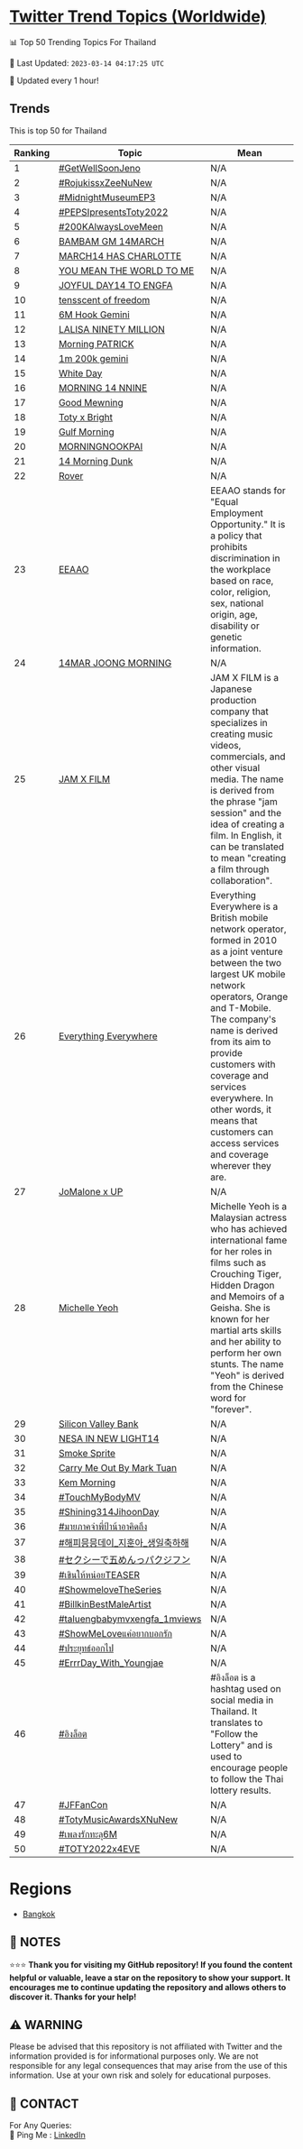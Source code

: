 [Twitter Trend Topics (Worldwide)](https://github.com/ErcinDedeoglu/Twitter-Trend-Topics)
==========


📊 Top 50 Trending Topics For Thailand

📆 Last Updated: `2023-03-14 04:17:25 UTC`

🔧 Updated every 1 hour!


## Trends

This is top 50 for Thailand

| Ranking | Topic | Mean |
| ------- | ------------ | ------------ |
| 1 | [#GetWellSoonJeno](http://twitter.com/search?q=%23GetWellSoonJeno) | N/A |
| 2 | [#RojukissxZeeNuNew](http://twitter.com/search?q=%23RojukissxZeeNuNew) | N/A |
| 3 | [#MidnightMuseumEP3](http://twitter.com/search?q=%23MidnightMuseumEP3) | N/A |
| 4 | [#PEPSIpresentsToty2022](http://twitter.com/search?q=%23PEPSIpresentsToty2022) | N/A |
| 5 | [#200KAlwaysLoveMeen](http://twitter.com/search?q=%23200KAlwaysLoveMeen) | N/A |
| 6 | [BAMBAM GM 14MARCH](http://twitter.com/search?q=BAMBAM+GM+14MARCH) | N/A |
| 7 | [MARCH14 HAS CHARLOTTE](http://twitter.com/search?q=MARCH14+HAS+CHARLOTTE) | N/A |
| 8 | [YOU MEAN THE WORLD TO ME](http://twitter.com/search?q=YOU+MEAN+THE+WORLD+TO+ME) | N/A |
| 9 | [JOYFUL DAY14 TO ENGFA](http://twitter.com/search?q=JOYFUL+DAY14+TO+ENGFA) | N/A |
| 10 | [tensscent of freedom](http://twitter.com/search?q=tensscent+of+freedom) | N/A |
| 11 | [6M Hook Gemini](http://twitter.com/search?q=6M+Hook+Gemini) | N/A |
| 12 | [LALISA NINETY MILLION](http://twitter.com/search?q=LALISA+NINETY+MILLION) | N/A |
| 13 | [Morning PATRICK](http://twitter.com/search?q=Morning+PATRICK) | N/A |
| 14 | [1m 200k gemini](http://twitter.com/search?q=1m+200k+gemini) | N/A |
| 15 | [White Day](http://twitter.com/search?q=White+Day) | N/A |
| 16 | [MORNING 14 NNINE](http://twitter.com/search?q=MORNING+14+NNINE) | N/A |
| 17 | [Good Mewning](http://twitter.com/search?q=Good+Mewning) | N/A |
| 18 | [Toty x Bright](http://twitter.com/search?q=Toty+x+Bright) | N/A |
| 19 | [Gulf Morning](http://twitter.com/search?q=Gulf+Morning) | N/A |
| 20 | [MORNING​ NOOKPAI](http://twitter.com/search?q=MORNING%e2%80%8b+NOOKPAI) | N/A |
| 21 | [14 Morning Dunk](http://twitter.com/search?q=14+Morning+Dunk) | N/A |
| 22 | [Rover](http://twitter.com/search?q=Rover) | N/A |
| 23 | [EEAAO](http://twitter.com/search?q=EEAAO) | EEAAO stands for "Equal Employment Opportunity." It is a policy that prohibits discrimination in the workplace based on race, color, religion, sex, national origin, age, disability or genetic information. |
| 24 | [14MAR JOONG MORNING](http://twitter.com/search?q=14MAR+JOONG+MORNING) | N/A |
| 25 | [JAM X FILM](http://twitter.com/search?q=JAM+X+FILM) | JAM X FILM is a Japanese production company that specializes in creating music videos, commercials, and other visual media. The name is derived from the phrase "jam session" and the idea of creating a film. In English, it can be translated to mean "creating a film through collaboration". |
| 26 | [Everything Everywhere](http://twitter.com/search?q=Everything+Everywhere) | Everything Everywhere is a British mobile network operator, formed in 2010 as a joint venture between the two largest UK mobile network operators, Orange and T-Mobile. The company's name is derived from its aim to provide customers with coverage and services everywhere. In other words, it means that customers can access services and coverage wherever they are. |
| 27 | [JoMalone x UP](http://twitter.com/search?q=JoMalone+x+UP) | N/A |
| 28 | [Michelle Yeoh](http://twitter.com/search?q=Michelle+Yeoh) | Michelle Yeoh is a Malaysian actress who has achieved international fame for her roles in films such as Crouching Tiger, Hidden Dragon and Memoirs of a Geisha. She is known for her martial arts skills and her ability to perform her own stunts. The name "Yeoh" is derived from the Chinese word for "forever". |
| 29 | [Silicon Valley Bank](http://twitter.com/search?q=Silicon+Valley+Bank) | N/A |
| 30 | [NESA IN NEW LIGHT14](http://twitter.com/search?q=NESA+IN+NEW+LIGHT14) | N/A |
| 31 | [Smoke Sprite](http://twitter.com/search?q=Smoke+Sprite) | N/A |
| 32 | [Carry Me Out By Mark Tuan](http://twitter.com/search?q=Carry+Me+Out+By+Mark+Tuan) | N/A |
| 33 | [Kem Morning](http://twitter.com/search?q=Kem+Morning) | N/A |
| 34 | [#TouchMyBodyMV](http://twitter.com/search?q=%23TouchMyBodyMV) | N/A |
| 35 | [#Shining314JihoonDay](http://twitter.com/search?q=%23Shining314JihoonDay) | N/A |
| 36 | [#มายภาคจ๋าพี่ป้าน้าอาคิดถึง](http://twitter.com/search?q=%23%e0%b8%a1%e0%b8%b2%e0%b8%a2%e0%b8%a0%e0%b8%b2%e0%b8%84%e0%b8%88%e0%b9%8b%e0%b8%b2%e0%b8%9e%e0%b8%b5%e0%b9%88%e0%b8%9b%e0%b9%89%e0%b8%b2%e0%b8%99%e0%b9%89%e0%b8%b2%e0%b8%ad%e0%b8%b2%e0%b8%84%e0%b8%b4%e0%b8%94%e0%b8%96%e0%b8%b6%e0%b8%87) | N/A |
| 37 | [#해피믕믕데이_지훈아_생일축하해](http://twitter.com/search?q=%23%ed%95%b4%ed%94%bc%eb%af%95%eb%af%95%eb%8d%b0%ec%9d%b4_%ec%a7%80%ed%9b%88%ec%95%84_%ec%83%9d%ec%9d%bc%ec%b6%95%ed%95%98%ed%95%b4) | N/A |
| 38 | [#セクシーで五めんっパクジフン](http://twitter.com/search?q=%23%e3%82%bb%e3%82%af%e3%82%b7%e3%83%bc%e3%81%a7%e4%ba%94%e3%82%81%e3%82%93%e3%81%a3%e3%83%91%e3%82%af%e3%82%b8%e3%83%95%e3%83%b3) | N/A |
| 39 | [#เขินให้หน่อยTEASER](http://twitter.com/search?q=%23%e0%b9%80%e0%b8%82%e0%b8%b4%e0%b8%99%e0%b9%83%e0%b8%ab%e0%b9%89%e0%b8%ab%e0%b8%99%e0%b9%88%e0%b8%ad%e0%b8%a2TEASER) | N/A |
| 40 | [#ShowmeloveTheSeries](http://twitter.com/search?q=%23ShowmeloveTheSeries) | N/A |
| 41 | [#BillkinBestMaleArtist](http://twitter.com/search?q=%23BillkinBestMaleArtist) | N/A |
| 42 | [#taluengbabymvxengfa_1mviews](http://twitter.com/search?q=%23taluengbabymvxengfa_1mviews) | N/A |
| 43 | [#ShowMeLoveแค่อยากบอกรัก](http://twitter.com/search?q=%23ShowMeLove%e0%b9%81%e0%b8%84%e0%b9%88%e0%b8%ad%e0%b8%a2%e0%b8%b2%e0%b8%81%e0%b8%9a%e0%b8%ad%e0%b8%81%e0%b8%a3%e0%b8%b1%e0%b8%81) | N/A |
| 44 | [#ประยุทธ์ออกไป](http://twitter.com/search?q=%23%e0%b8%9b%e0%b8%a3%e0%b8%b0%e0%b8%a2%e0%b8%b8%e0%b8%97%e0%b8%98%e0%b9%8c%e0%b8%ad%e0%b8%ad%e0%b8%81%e0%b9%84%e0%b8%9b) | N/A |
| 45 | [#ErrrDay_With_Youngjae](http://twitter.com/search?q=%23ErrrDay_With_Youngjae) | N/A |
| 46 | [#อิงล็อต](http://twitter.com/search?q=%23%e0%b8%ad%e0%b8%b4%e0%b8%87%e0%b8%a5%e0%b9%87%e0%b8%ad%e0%b8%95) | #อิงล็อต is a hashtag used on social media in Thailand. It translates to "Follow the Lottery" and is used to encourage people to follow the Thai lottery results. |
| 47 | [#JFFanCon](http://twitter.com/search?q=%23JFFanCon) | N/A |
| 48 | [#TotyMusicAwardsXNuNew](http://twitter.com/search?q=%23TotyMusicAwardsXNuNew) | N/A |
| 49 | [#เพลงรักทะลุ6M](http://twitter.com/search?q=%23%e0%b9%80%e0%b8%9e%e0%b8%a5%e0%b8%87%e0%b8%a3%e0%b8%b1%e0%b8%81%e0%b8%97%e0%b8%b0%e0%b8%a5%e0%b8%b86M) | N/A |
| 50 | [#TOTY2022x4EVE](http://twitter.com/search?q=%23TOTY2022x4EVE) | N/A |



# Regions

* [Bangkok](</Thailand/Bangkok.md>)



## 📝 NOTES

⭐⭐⭐ **Thank you for visiting my GitHub repository! If you found the content helpful or valuable, leave a star on the repository to show your support. It encourages me to continue updating the repository and allows others to discover it. Thanks for your help!**


## ⚠️ WARNING

Please be advised that this repository is not affiliated with Twitter and the information provided is for informational purposes only. We are not responsible for any legal consequences that may arise from the use of this information. Use at your own risk and solely for educational purposes.


## 📨 CONTACT

 For Any Queries:  
            🏓 Ping Me : [LinkedIn](https://www.linkedin.com/in/ercindedeoglu/)
